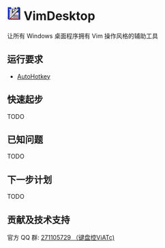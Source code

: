![icon](assets/images/vimdesktop_32.jpg) VimDesktop
==========

让所有 Windows 桌面程序拥有 Vim 操作风格的辅助工具

运行要求
--------
- [AutoHotkey](http://l.autohotkey.net/AutoHotkey_L_Install.exe)

快速起步
--------
TODO

已知问题
--------
TODO

下一步计划
----------
TODO

贡献及技术支持
--------------
官方 QQ 群: [271105729 （键盘控ViATc)](http://wp.qq.com/wpa/qunwpa?idkey=7aa346ef3d4d7700bc2dd398afe8168251d57f9ea7602479f28edc07f59ceb90)